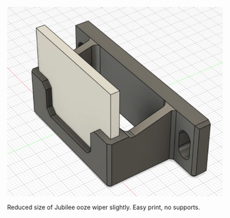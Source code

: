 ![Image of ooze wiper](https://github.com/HaythamB/Jubilee_9mm_MGN15_Conversion/blob/master/tools/ooze_wiper/render_v2.jpg)

Reduced size of Jubilee ooze wiper slightly. Easy print, no supports. 
